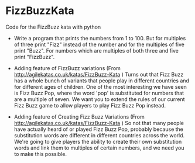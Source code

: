 # FizzBuzzKata
Code for the FizzBuzz kata with python

- Write a program that prints the numbers from 1 to 100. But for multiples of three print "Fizz"
  instead of the number and for the multiples of five print "Buzz". For numbers which are multiples of both
  three and five print "FizzBuzz".

- Adding feature of FizzBuzz variations (From http://agilekatas.co.uk/katas/FizzBuzz-Kata )
  Turns out that Fizz Buzz has a whole bunch of variants that people play in different countries and for different ages of children. One of the most interesting we have seen is Fizz Buzz Pop, where the word 'pop' is substituted for numbers that are a multiple of seven. We want you to extend the rules of our current Fizz Buzz game to allow players to play Fizz Buzz Pop instead.

- Adding feature of Creating Fizz Buzz Variations (From http://agilekatas.co.uk/katas/FizzBuzz-Kata )
  So not that many people have actually heard of or played Fizz Buzz Pop, probably because the substitution words are different in different countries across the world. We're going to give players the ability to create their own substitution words and link them to multiples of certain numbers, and we need you to make this possible.
